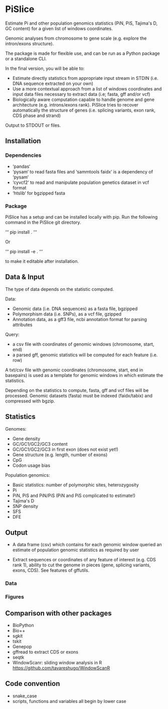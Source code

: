 # PiSlice

Estimate Pi and other population genomics statistics (PiN, PiS, Tajima's D, GC content) for a given list of windows coordinates.

Genomic analyses from chromosome to gene scale (e.g. explore the intron/exons structure).

The package is made for flexible use, and can be run as a Python package or a standalone CLI.

In the final version, you will be able to:
* Estimate directly statistics from appropriate input stream in STDIN (i.e. DNA sequence extracted on your own)
* Use a more contextual approach from a list of windows coordinates and input data files necessary to extract data (i.e; fasta, gff and/or vcf)
* Biologically aware computation capable to handle genome and gene architecture (e.g. introns/exons rank). PiSlice tries to recover automatically the structure of genes (i.e. splicing variants, exon rank, CDS phase and strand)

Output to STDOUT or files.


## Installation

### Dependencies

* ‘pandas‘
* ‘pysam‘ to read fasta files and ‘sammtools faidx‘ is a dependency of ‘pysam‘
* ‘cyvcf2‘ to read and manipulate population genetics dataset in vcf format
* ‘htslib‘ for bgzipped fasta


### Package

PiSlice has a setup and can be installed locally with pip. Run the following command in the PiSlice git directory.

‘‘‘
pip install .
‘‘‘

Or

‘‘‘
pip install -e .
‘‘‘

to make it editable after installation.


## Data & Input

The type of data depends on the statistic computed.

Data:
* Genomic data (i.e. DNA sequences) as a fasta file, bgzipped
* Polymorphism data (i.e. SNPs), as a vcf file, gzipped
* Annotation data, as a gff3 file, ncbi annotation format for parsing attributes

Query:
* a csv file with coordinates of genomic windows (chromosome, start, end)
* a parsed gff, genomic statistics will be computed for each feature (i.e. row)

A txt/csv file with genomic coordinates (chromosome, start, end in basepairs) is used as a template for genomic windows in which estimate the statistics.

Depending on the statistics to compute, fasta, gff and vcf files will be processed.
Genomic datasets (fasta) must be indexed (faidx/tabix) and compressed with bgzip.

## Statistics

Genomes:
* Gene density
* GC/GC1/GC2/GC3 content
* GC/GC1/GC2/GC3 in first exon (does not exist yet!)
* Gene structure (e.g. length, number of exons)
* CpG
* Codon usage bias

Population genomics:
* Basic statistics: number of polymorphic sites, heterozygosity
* Pi
* PiN, PiS and PiN/PiS (PiN and PiS complicated to estimate!)
* Tajima's D
* SNP density
* SFS
* DFE


## Output

* A data frame (csv) which contains for each genomic window queried an estimate of population genomic statistics as required by user

* Extract sequences or coordinates of any feature of interest (e.g. CDS rank 1), ability to cut the genome in pieces (gene, splicing variants, exons, CDS). See features of gffutils.

### Data

### Figures

## Comparison with other packages

* BioPython
* Bio++
* sgkit
* tskit
* Genepop
* gffread to extract CDS or exons
* seqtk
* WindowScanr: sliding window analysis in R https://github.com/tavareshugo/WindowScanR

## Code convention

* snake_case
* scripts, functions and variables all begin by lower case
